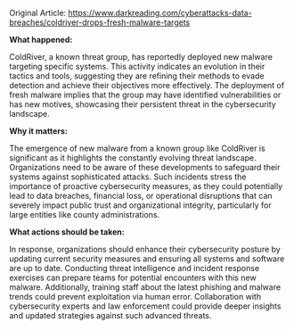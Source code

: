 Original Article: https://www.darkreading.com/cyberattacks-data-breaches/coldriver-drops-fresh-malware-targets

**What happened:**

ColdRiver, a known threat group, has reportedly deployed new malware targeting specific systems. This activity indicates an evolution in their tactics and tools, suggesting they are refining their methods to evade detection and achieve their objectives more effectively. The deployment of fresh malware implies that the group may have identified vulnerabilities or has new motives, showcasing their persistent threat in the cybersecurity landscape.

**Why it matters:**

The emergence of new malware from a known group like ColdRiver is significant as it highlights the constantly evolving threat landscape. Organizations need to be aware of these developments to safeguard their systems against sophisticated attacks. Such incidents stress the importance of proactive cybersecurity measures, as they could potentially lead to data breaches, financial loss, or operational disruptions that can severely impact public trust and organizational integrity, particularly for large entities like county administrations.

**What actions should be taken:**

In response, organizations should enhance their cybersecurity posture by updating current security measures and ensuring all systems and software are up to date. Conducting threat intelligence and incident response exercises can prepare teams for potential encounters with this new malware. Additionally, training staff about the latest phishing and malware trends could prevent exploitation via human error. Collaboration with cybersecurity experts and law enforcement could provide deeper insights and updated strategies against such advanced threats.